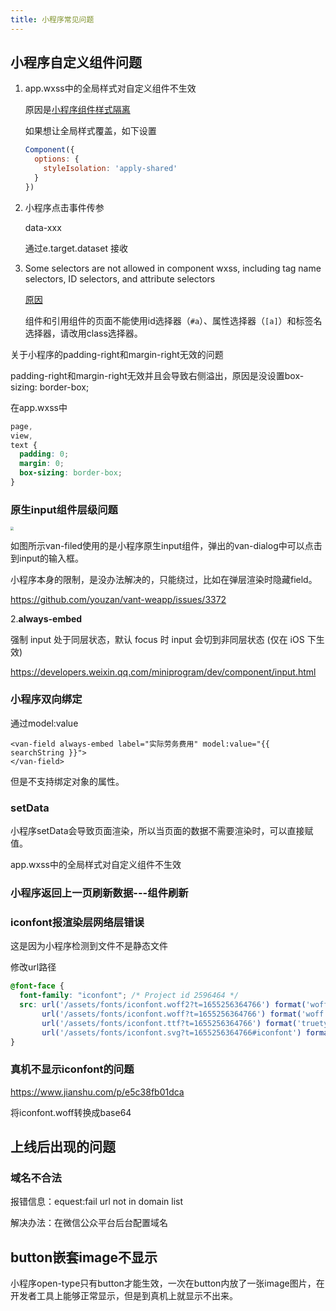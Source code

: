```yaml
---
title: 小程序常见问题
---
```


## 小程序自定义组件问题

1. app.wxss中的全局样式对自定义组件不生效

   原因是[小程序组件样式隔离](https://developers.weixin.qq.com/miniprogram/dev/framework/custom-component/wxml-wxss.html#%E7%BB%84%E4%BB%B6%E6%A0%B7%E5%BC%8F%E9%9A%94%E7%A6%BB)

   如果想让全局样式覆盖，如下设置

   ```js
   Component({
     options: {
       styleIsolation: 'apply-shared'
     }
   })
   ```

2. 小程序点击事件传参

   data-xxx

   通过e.target.dataset 接收

3. Some selectors are not allowed in component wxss, including tag name selectors, ID selectors, and attribute selectors

   [原因](https://developers.weixin.qq.com/miniprogram/dev/framework/custom-component/wxml-wxss.html)

   组件和引用组件的页面不能使用id选择器（`#a`）、属性选择器（`[a]`）和标签名选择器，请改用class选择器。



关于小程序的padding-right和margin-right无效的问题

padding-right和margin-right无效并且会导致右侧溢出，原因是没设置box-sizing: border-box;

在app.wxss中

```css
page,
view,
text {
  padding: 0;
  margin: 0;
  box-sizing: border-box;
}
```



### 原生input组件层级问题

<img src="https://minimax-1256590847.cos.ap-shanghai.myqcloud.com/img/IMG_1582.PNG" style="zoom: 33%;" />

如图所示van-filed使用的是小程序原生input组件，弹出的van-dialog中可以点击到input的输入框。

小程序本身的限制，是没办法解决的，只能绕过，比如在弹层渲染时隐藏field。

https://github.com/youzan/vant-weapp/issues/3372

2.**always-embed**

强制 input 处于同层状态，默认 focus 时 input 会切到非同层状态 (仅在 iOS 下生效)

https://developers.weixin.qq.com/miniprogram/dev/component/input.html



### 小程序双向绑定

通过model:value

```vue
<van-field always-embed label="实际劳务费用" model:value="{{ searchString }}">
</van-field>
```

但是不支持绑定对象的属性。



### setData

小程序setData会导致页面渲染，所以当页面的数据不需要渲染时，可以直接赋值。

app.wxss中的全局样式对自定义组件不生效



### 小程序返回上一页刷新数据---组件刷新

### iconfont报渲染层网络层错误

这是因为小程序检测到文件不是静态文件

修改url路径

```css
@font-face {
  font-family: "iconfont"; /* Project id 2596464 */
  src: url('/assets/fonts/iconfont.woff2?t=1655256364766') format('woff2'),
       url('/assets/fonts/iconfont.woff?t=1655256364766') format('woff'),
       url('/assets/fonts/iconfont.ttf?t=1655256364766') format('truetype'),
       url('/assets/fonts/iconfont.svg?t=1655256364766#iconfont') format('svg');
}
```

### 真机不显示iconfont的问题

https://www.jianshu.com/p/e5c38fb01dca

将iconfont.woff转换成base64



## 上线后出现的问题

### 域名不合法

报错信息：equest:fail url not in domain list

解决办法：在微信公众平台后台配置域名



## button嵌套image不显示

小程序open-type只有button才能生效，一次在button内放了一张image图片，在开发者工具上能够正常显示，但是到真机上就显示不出来。

